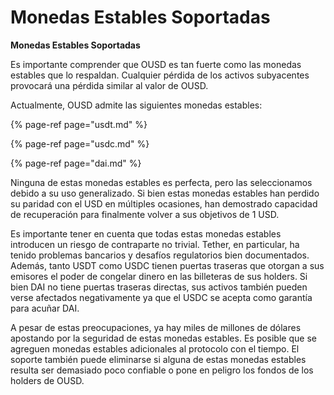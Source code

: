 # Monedas Estables Soportadas

**Monedas Estables Soportadas**

Es importante comprender que OUSD es tan fuerte como las monedas estables que lo respaldan. Cualquier pérdida de los activos subyacentes provocará una pérdida similar al valor de OUSD.

Actualmente, OUSD admite las siguientes monedas estables:

{% page-ref page="usdt.md" %}

{% page-ref page="usdc.md" %}

{% page-ref page="dai.md" %}

Ninguna de estas monedas estables es perfecta, pero las seleccionamos debido a su uso generalizado. Si bien estas monedas estables han perdido su paridad con el USD en múltiples ocasiones, han demostrado capacidad de recuperación para finalmente volver a sus objetivos de 1 USD.

Es importante tener en cuenta que todas estas monedas estables introducen un riesgo de contraparte no trivial. Tether, en particular, ha tenido problemas bancarios y desafíos regulatorios bien documentados. Además, tanto USDT como USDC tienen puertas traseras que otorgan a sus emisores el poder de congelar dinero en las billeteras de sus holders. Si bien DAI no tiene puertas traseras directas, sus activos también pueden verse afectados negativamente ya que el USDC se acepta como garantía para acuñar DAI.

A pesar de estas preocupaciones, ya hay miles de millones de dólares apostando por la seguridad de estas monedas estables. Es posible que se agreguen monedas estables adicionales al protocolo con el tiempo. El soporte también puede eliminarse si alguna de estas monedas estables resulta ser demasiado poco confiable o pone en peligro los fondos de los holders de OUSD. 

